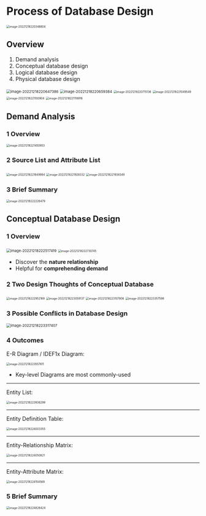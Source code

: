 # Process of Database Design

<img src="README.assets/image-20221218220346804.png" alt="image-20221218220346804" style="zoom:50%;" />

## Overview

1.   Demand analysis
2.   Conceptual database design 
3.   Logical database design 
4.   Physical database design

<img src="README.assets/image-20221218220647386.png" alt="image-20221218220647386" style="zoom:67%;" />

<img src="README.assets/image-20221218220659384.png" alt="image-20221218220659384" style="zoom:67%;" />

<img src="README.assets/image-20221218220715136.png" alt="image-20221218220715136" style="zoom:50%;" />

<img src="README.assets/image-20221218221049549.png" alt="image-20221218221049549" style="zoom:50%;" />

<img src="README.assets/image-20221218221100904.png" alt="image-20221218221100904" style="zoom:50%;" />

<img src="README.assets/image-20221218221118916.png" alt="image-20221218221118916" style="zoom:50%;" />

## Demand Analysis

### 1 Overview

<img src="README.assets/image-20221218221450953.png" alt="image-20221218221450953" style="zoom:50%;" />

### 2 Source List and Attribute List

<img src="README.assets/image-20221218221649994.png" alt="image-20221218221649994" style="zoom:50%;" />

<img src="README.assets/image-20221218221926332.png" alt="image-20221218221926332" style="zoom:50%;" />

<img src="README.assets/image-20221218221938349.png" alt="image-20221218221938349" style="zoom:50%;" />

### 3 Brief Summary

<img src="README.assets/image-20221218222226479.png" alt="image-20221218222226479" style="zoom:50%;" />

## Conceptual Database Design

### 1 Overview

<img src="README.assets/image-20221218222517419.png" alt="image-20221218222517419" style="zoom:67%;" />

<img src="README.assets/image-20221218222730745.png" alt="image-20221218222730745" style="zoom:50%;" />

-   Discover the **nature relationship**
-   Helpful for **comprehending demand**

### 2 Two Design Thoughts of Conceptual Database

<img src="README.assets/image-20221218222952169.png" alt="image-20221218222952169" style="zoom:50%;" />

<img src="README.assets/image-20221218223059137.png" alt="image-20221218223059137" style="zoom:50%;" />

<img src="README.assets/image-20221218223107806.png" alt="image-20221218223107806" style="zoom:50%;" />

<img src="README.assets/image-20221218223357598.png" alt="image-20221218223357598" style="zoom:50%;" />

### 3 Possible Conflicts in Database Design

<img src="README.assets/image-20221218223317407.png" alt="image-20221218223317407" style="zoom:67%;" />

### 4 Outcomes

E-R Diagram / IDEF1x Diagram: 

<img src="README.assets/image-20221218223557611.png" alt="image-20221218223557611" style="zoom:50%;" />

-   Key-level Diagrams are most commonly-used

---

Entity List:

<img src="README.assets/image-20221218223936299.png" alt="image-20221218223936299" style="zoom:50%;" />

---

Entity Definition Table:

<img src="README.assets/image-20221218224003355.png" alt="image-20221218224003355" style="zoom:50%;" />

---

Entity-Relationship Matrix:

<img src="README.assets/image-20221218224050821.png" alt="image-20221218224050821" style="zoom:50%;" />

---

Entity-Attribute Matrix:

<img src="README.assets/image-20221218224154569.png" alt="image-20221218224154569" style="zoom:50%;" />

### 5 Brief Summary

<img src="README.assets/image-20221218224826424.png" alt="image-20221218224826424" style="zoom:50%;" />